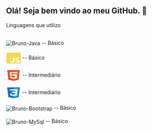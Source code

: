 ## Olá! Seja bem vindo ao meu GitHub. 👋

 Linguagens que utilizo

<div style="display: inline_block"><br>
  <img align="center" alt="Bruno-Java" height="30" width="40" src="https://cdn.jsdelivr.net/gh/devicons/devicon@latest/icons/java/java-original-wordmark.svg"> -- Básico <br><br>
  <img align="center" alt="Bruno-Js" height="30" width="40" src="https://raw.githubusercontent.com/devicons/devicon/master/icons/javascript/javascript-plain.svg"> -- Básico <br><br>
  <img align="center" alt="Bruno-HTML" height="30" width="40" src="https://raw.githubusercontent.com/devicons/devicon/master/icons/html5/html5-original.svg"> -- Intermediário <br><br>
  <img align="center" alt="Bruno-CSS" height="30" width="40" src="https://raw.githubusercontent.com/devicons/devicon/master/icons/css3/css3-original.svg"> -- Intermediário <br><br>
  <img align="center" alt="Bruno-Bootstrap" height="30" width="40" src="https://cdn.jsdelivr.net/gh/devicons/devicon@latest/icons/bootstrap/bootstrap-original-wordmark.svg"> -- Básico <br><br>
  <img align="center" alt="Bruno-MySql" height="30" width="40" src="https://cdn.jsdelivr.net/gh/devicons/devicon@latest/icons/mysql/mysql-original-wordmark.svg"> -- Básico <br><br>
</div>

##
